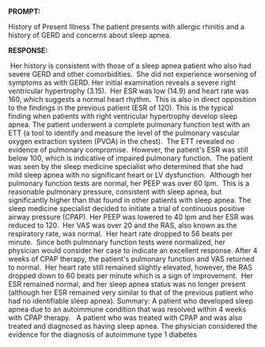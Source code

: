 **PROMPT:**

History of Present Illness The patient presents with allergic rhinitis and a history of GERD and concerns about sleep apnea. 

**RESPONSE:**

  Her history is consistent with those of a sleep apnea patient who also had severe GERD and other comorbidities.  She did not experience worsening of symptoms as with GERD. Her initial examination reveals a severe right ventricular hypertrophy (3.15).  Her ESR was low (14.9) and heart rate was 160, which suggests a normal heart rhythm.  This is also in direct opposition to the findings in the previous patient (ESR of 120). This is the typical finding when patients with right ventricular hypertrophy develop sleep apnea. The patient underwent a complete pulmonary function test with an ETT (a tool to identify and measure the level of the pulmonary vascular oxygen extraction system (PVOA) in the chest).  The ETT revealed no evidence of pulmonary compromise.  However, the patient's ESR was still below 100, which is indicative of impaired pulmonary function.  The patient was seen by the sleep medicine specialist who determined that she had mild sleep apnea with no significant heart or LV dysfunction.  Although her pulmonary function tests are normal, her PEEP was over 60 lpm.  This is a reasonable pulmonary pressure, consistent with sleep apnea, but significantly higher than that found in other patients with sleep apnea. The sleep medicine specialist decided to initiate a trial of continuous positive airway pressure (CPAP). Her PEEP was lowered to 40 lpm and her ESR was reduced to 120.  Her VAS was over 20 and the RAS, also known as the respiratory rate, was normal.  Her heart rate dropped to 56 beats per minute.  Since both pulmonary function tests were normalized, her physician would consider her case to indicate an excellent response. After 4 weeks of CPAP therapy, the patient's pulmonary function and VAS returned to normal.  Her heart rate still remained slightly elevated, however, the RAS dropped down to 60 beats per minute which is a sign of improvement.  Her ESR remained normal, and her sleep apnea status was no longer present (although her ESR remained very similar to that of the previous patient who had no identifiable sleep apnea). Summary: A patient who developed sleep apnea due to an autoimmune condition that was resolved within 4 weeks with CPAP therapy.   A patient who was treated with CPAP and was also treated and diagnosed as having sleep apnea. The physician considered the evidence for the diagnosis of autoimmune type 1 diabetes